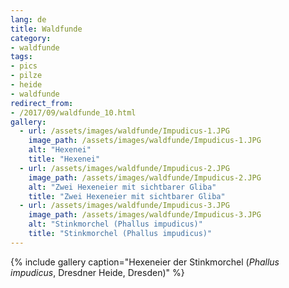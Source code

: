 ```yaml
---
lang: de
title: Waldfunde
category:
- waldfunde
tags:
- pics
- pilze
- heide
- waldfunde
redirect_from:
- /2017/09/waldfunde_10.html
gallery:
  - url: /assets/images/waldfunde/Impudicus-1.JPG
    image_path: /assets/images/waldfunde/Impudicus-1.JPG
    alt: "Hexenei"
    title: "Hexenei"
  - url: /assets/images/waldfunde/Impudicus-2.JPG
    image_path: /assets/images/waldfunde/Impudicus-2.JPG
    alt: "Zwei Hexeneier mit sichtbarer Gliba"
    title: "Zwei Hexeneier mit sichtbarer Gliba"
  - url: /assets/images/waldfunde/Impudicus-3.JPG
    image_path: /assets/images/waldfunde/Impudicus-3.JPG
    alt: "Stinkmorchel (Phallus impudicus)"
    title: "Stinkmorchel (Phallus impudicus)"
---
```


{% include gallery caption="Hexeneier der Stinkmorchel (*Phallus impudicus*, Dresdner Heide, Dresden)" %} 

<!-- vim: set tw=79 ts=2 sw=2 ai si et: -->
